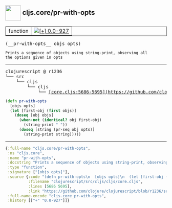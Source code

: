 ## <img width="48px" valign="middle" src="http://i.imgur.com/Hi20huC.png"> cljs.core/pr-with-opts

 <table border="1">
<tr>
<td>function</td>
<td><a href="https://github.com/cljsinfo/api-refs/tree/0.0-927"><img valign="middle" alt="[+] 0.0-927" src="https://img.shields.io/badge/+-0.0--927-lightgrey.svg"></a> </td>
</tr>
</table>

 <samp>
(__pr-with-opts__ objs opts)<br>
</samp>

```
Prints a sequence of objects using string-print, observing all
the options given in opts
```

---

 <pre>
clojurescript @ r1236
└── src
    └── cljs
        └── cljs
            └── <ins>[core.cljs:5686-5695](https://github.com/clojure/clojurescript/blob/r1236/src/cljs/cljs/core.cljs#L5686-L5695)</ins>
</pre>

```clj
(defn pr-with-opts
  [objs opts]
  (let [first-obj (first objs)]
    (doseq [obj objs]
      (when-not (identical? obj first-obj)
        (string-print " "))
      (doseq [string (pr-seq obj opts)]
        (string-print string)))))
```


---

```clj
{:full-name "cljs.core/pr-with-opts",
 :ns "cljs.core",
 :name "pr-with-opts",
 :docstring "Prints a sequence of objects using string-print, observing all\nthe options given in opts",
 :type "function",
 :signature ["[objs opts]"],
 :source {:code "(defn pr-with-opts\n  [objs opts]\n  (let [first-obj (first objs)]\n    (doseq [obj objs]\n      (when-not (identical? obj first-obj)\n        (string-print \" \"))\n      (doseq [string (pr-seq obj opts)]\n        (string-print string)))))",
          :filename "clojurescript/src/cljs/cljs/core.cljs",
          :lines [5686 5695],
          :link "https://github.com/clojure/clojurescript/blob/r1236/src/cljs/cljs/core.cljs#L5686-L5695"},
 :full-name-encode "cljs.core_pr-with-opts",
 :history [["+" "0.0-927"]]}

```
